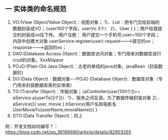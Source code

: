 ## 一 实体类的命名规范

1. VO:(View Object/Value Object)：视图对象；
        1）、List<User>：把专门交给前端的数据封装成VO；（user100个字段，userVo 3个）
        2）、User { }；用户给我提交的封装成vo往下传。
               用户注册：
                    用户提交一个手机号;user=100个字段；内存中创建大对象
                    userService.register(user)
        request--->提交的vo；
        response--->返回的vo；
2. DAO:(Database Access Object)：数据库访问对象；专门用来对数据库进行crud的对象。XxxMapper
3. POJO:(Plain Old Java Object)：古老的单纯的java对象。javaBean（封装数据的）
4. DO:(Data Object)：数据对象---POJO  (Database Object)：数据库对象（专门用来封装数据库表的实体类）
5. TO:(Transfer Object)：传输对象；（aController(user[100个])== aService.a(userTo[3个])）
        1）、服务之间互调，为了数据传输封装对象
        2）、aService(){
                user,
                movie
        }
        bService(用户名和电影名  UserMovieTo(userName,movieName)){
        }
6. DTO:(Data Transfer Object)：同上

附：开发文档如何编写？：https://blog.csdn.net/qq_36186690/article/details/82903265